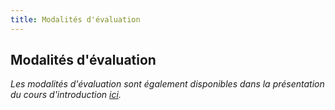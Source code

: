 ```yaml
--- 
title: Modalités d'évaluation
---
```


## Modalités d'évaluation

*Les modalités d'évaluation sont également disponibles dans la présentation du cours d'introduction [ici]().*


